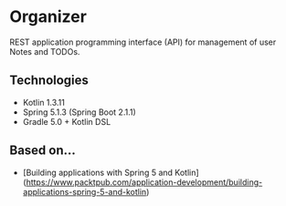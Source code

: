 # Organizer

REST application programming interface (API) for management of user Notes and TODOs.

## Technologies

* Kotlin 1.3.11
* Spring 5.1.3 (Spring Boot 2.1.1)
* Gradle 5.0 + Kotlin DSL

## Based on...
* [Building applications with Spring 5 and Kotlin] (https://www.packtpub.com/application-development/building-applications-spring-5-and-kotlin)